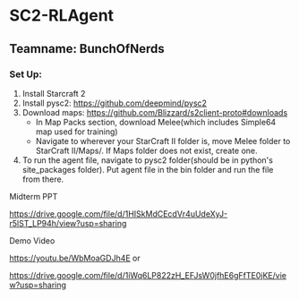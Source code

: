 # SC2-RLAgent
## Teamname: BunchOfNerds
### Set Up:
1. Install Starcraft 2
2. Install pysc2: https://github.com/deepmind/pysc2
3. Download maps: https://github.com/Blizzard/s2client-proto#downloads
    - In Map Packs section, download Melee(which includes Simple64 map used for training)
    - Navigate to wherever your StarCraft II folder is, move Melee folder to StarCraft II/Maps/. If Maps folder does not exist, create one.
4. To run the agent file, navigate to pysc2 folder(should be in python's site_packages folder). Put agent file in the bin folder and run the file from there. 

Midterm PPT

https://drive.google.com/file/d/1HISkMdCEcdVr4uUdeXyJ-r5lST_LP94h/view?usp=sharing

Demo Video

https://youtu.be/WbMoaGDJh4E
or

https://drive.google.com/file/d/1iWq6LP822zH_EFJsW0jfhE6gFfTE0jKE/view?usp=sharing


